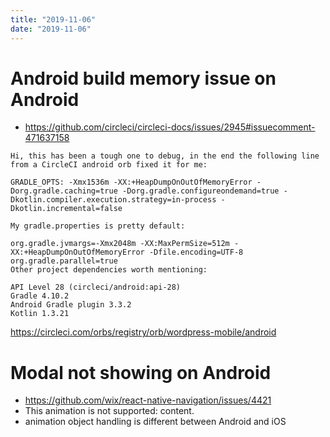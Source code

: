 ```yaml
---
title: "2019-11-06"
date: "2019-11-06"
---
```


# Android build memory issue on Android

- https://github.com/circleci/circleci-docs/issues/2945#issuecomment-471637158

```
Hi, this has been a tough one to debug, in the end the following line from a CircleCI android orb fixed it for me:

GRADLE_OPTS: -Xmx1536m -XX:+HeapDumpOnOutOfMemoryError -Dorg.gradle.caching=true -Dorg.gradle.configureondemand=true -Dkotlin.compiler.execution.strategy=in-process -Dkotlin.incremental=false

My gradle.properties is pretty default:

org.gradle.jvmargs=-Xmx2048m -XX:MaxPermSize=512m -XX:+HeapDumpOnOutOfMemoryError -Dfile.encoding=UTF-8
org.gradle.parallel=true
Other project dependencies worth mentioning:

API Level 28 (circleci/android:api-28)
Gradle 4.10.2
Android Gradle plugin 3.3.2
Kotlin 1.3.21

```

https://circleci.com/orbs/registry/orb/wordpress-mobile/android

# Modal not showing on Android

- https://github.com/wix/react-native-navigation/issues/4421
- This animation is not supported: content.
- animation object handling is different between Android and iOS
